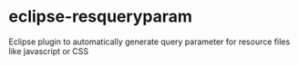 eclipse-resqueryparam
=====================

Eclipse plugin to automatically generate query parameter for resource files like javascript or CSS
